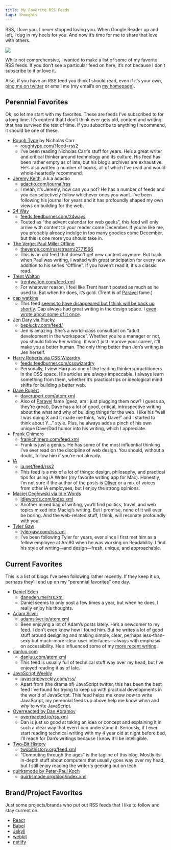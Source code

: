 ```yaml
---
title: My Favorite RSS Feeds
tags: thoughts
---
```


RSS, I love you. I never stopped loving you. When Google Reader up and left, I dug in my heels for you. And now it’s time for me to share that love with others.

<img src="/images/2019/i-love-rss.jpg" />

While not comprehensive, I wanted to make a list of some of my favorite RSS feeds. If you don’t see a particular feed on here, it’s not because I don’t subscribe to it or love it.

Also, if you have an RSS feed you think I should read, even if it’s your own, [ping me on twitter](https://twitter.com/jimniels) or email me (my email’s on [my homepage](https://jim-nielsen.com)).

## Perennial Favorites

Ok, so let me start with my favorites. These are feeds I’ve subscribed to for a long time. It’s content that I don’t think ever gets old, content and writing that has survived the test of time. If you subscribe to anything I recommend, it should be one of these.

- [Rough Type](http://www.roughtype.com) by Nicholas Carr 
	- [roughtype.com/?feed=rss2](http://www.roughtype.com/?feed=rss2)
	- I’ve been reading Nicholas Carr’s stuff for years. He’s a great writer and critical thinker around technology and its culture. His feed has been rather empty as of late, but his blog’s archives are exhaustive. He’s also written a number of books, all of which I’ve read and would whole-heartedly recommend.
- [Jeremy Keith](https://adactio.com), a.k.a adactio
	- [adactio.com/journal/rss](https://adactio.com/journal/rss)
	- I mean, it’s Jeremy, how can you not? He has a number of feeds and you can selectively follow whichever ones you want. I’ve been following his journal for years and it has profoundly shaped my own views on building for the web.
- [24 Way](https://24ways.org) 
	- [feeds.feedburner.com/24ways](https://feeds.feedburner.com/24ways)
	- Touted as “the advent calendar for web geeks”, this feed will only arrive with content to your reader come December. If you’re like me, you probably already indulge in too many goodies come December, but this is one more you should take in.
- [The Verge: Paul Miller Offline](https://www.theverge.com/2012/5/8/3007525/paul-miller-offline)
	- [theverge.com/rss/stream/2771566](https://www.theverge.com/rss/stream/2771566)
	- This is an old feed that doesn't get new content anymore. But back when Paul was writing, I waited with great anticipation for every new addition to his series “Offline”. If you haven’t read it, it's a classic read.
- [Trent Walton](https://trentwalton.com) 
	- [trentwalton.com/feed.xml](https://trentwalton.com/feed.xml)
	- For whatever reason, I feel like Trent hasn’t posted as much as he used to. But when he does, it’s gold. (Trent is of [Paravel](https://paravelinc.com) fame.)
- [cap watkins](capwatkins.com/)
	- This feed [seems to have disappeared but I think will be back up shortly](https://twitter.com/jimniels/status/1171434990636171266). Cap always had great writing in the design space. I [even wrote about some of it once](https://blog.jim-nielsen.com/2018/short-perspective-on-hiring/).
- [Jen Dary via Plucky](https://www.beplucky.com/blog/)
	- [beplucky.com/feed/](http://www.beplucky.com/feed/)
	- Jen is amazing. She’s a world-class consultant on “adult development in the workspace”. Whether you’re a manager or not, you should follow her writing. It won’t just improve your career, it’ll make you a better human. The only thing better than Jen’s writing is Jen herself.
- [Harry Roberts via CSS Wizardry](https://csswizardry.com)
	- [feeds.feedburner.com/csswizardry](https://feeds.feedburner.com/csswizardry)
	- Personally, I view Harry as one of the leading thinkers/practitioners in the CSS space. His articles are _always_ impeccable. I always learn something from them, whether it’s practical tips or ideological mind shifts for building a better web.
- [Dave Rupert](https://daverupert.com)
	- [daverupert.com/atom.xml](https://daverupert.com/atom.xml)
	- Also of [Paravel](https://paravelinc.com) fame (geez, am I just plugging them now? I guess so, they’re great), Dave has a lot of good, critical, introspective writing about the what and why of building things for the web. I like his “well I was doing X and it made me think, ‘why Dave?’ and I started to think about Y...” style. Plus, he always adds a pinch of his own unique Dave/Dad humor into his writing, which I appreciate.
- [Frank Chimero](https://frankchimero.com)
	- [frankchimero.com/feed.xml](https://frankchimero.com/feed.xml)
	- Frank is just a genius. He has some of the most influential thinking I’ve ever read on the discipline of web design. You should, without a doubt, follow him if you’re not already.
- [iA](https://ia.net)
	- [ia.net/feed/rss2](https://ia.net/feed/rss2)
	- This feed is a mix of a lot of things: design, philosophy, and practical tips for using iA Writer (my favorite writing app for Mac). Honestly, I’m not sure if the author of the posts is [Oliver](https://twitter.com/reichenstein) or a mix of voices from other iA employees, but I enjoy the strong opinions.
- [Maciej Cegłowski via Idle Words](https://idlewords.com) 
	- [idlewords.com/index.xml](https://idlewords.com/index.xml)
	- Another mixed bag of writing, you’ll find politics, travel, and web topics mixed into Maciej’s writing. But I promise, none of it will ever be boring. And the web-related stuff, I think, will resonate profoundly with you.
- [Tyler Gaw](https://tylergaw.com) 
	- [tylergaw.com/rss.xml](https://tylergaw.com/rss.xml)
	- I’ve been following Tyler for years, ever since I first met him as a fellow employee at Arc90 when he was working on Readability. I find his style of writing—and design—fresh, unique, and approachable.

## Current Favorites

This is a list of blogs I’ve been following rather recently. If they keep it up, perhaps they'll end up on my “perennial favorites” one day.

- [Daniel Eden](https://daneden.me/blog)
	- [daneden.me/rss.xml](https://daneden.me/rss.xml)
	- Daniel seems to only post a few times a year, but when he does, I really enjoy his thoughts.
- [Adam Silver](https://adamsilver.io)
	- [adamsilver.io/atom.xml](https://adamsilver.io/atom.xml)
	- Been enjoying a lot of Adam’s posts lately. He’s a newcomer to my feed. I don't even know how I found him. But he writes a lot of good stuff around designing and making simple, clear, perhaps less-than-sexy but much-more-clear user interfaces—always with emphasis on accessibility. He’s influenced some of my [more recent writing](https://blog.jim-nielsen.com/2019/designing-and-engineering-progressive-disclosure/).
- [danluu.com](https://danluu.com) 
	- [danluu.com/atom.xml](https://danluu.com/atom.xml)
	- This feed is usually full of technical stuff way over my head, but I’ve enjoyed reading it as of late.
- [JavaScript Weekly](https://javascriptweekly.com)
	- [javascriptweekly.com/rss/](https://javascriptweekly.com/rss/)
	- Apart from (the drama of) JavaScript twitter, this has been the best feed I’ve found for trying to keep up with practical developments in the world of JavaScript. This feed helps me know *how* to write JavaScript, my perennial feeds up above help me know *when* and *why* to write JavaScript.
- [Overreacted by Dan Abramov](https://overreacted.io)
	- [overreacted.io/rss.xml](https://overreacted.io/rss.xml)
	- Dan is just so good at taking an idea or concept and explaining it in such a clear way that even I can understand it. Seriously, if I ever start reading technical writing with my 4 year old at night before bed, I’ll reach for Dan’s writings because I know it’ll be intelligible. 
- [Two-Bit History](https://twobithistory.org)
	- [twobithistory.org/feed.xml](https://twobithistory.org/feed.xml)
	- “Computing through the ages” is the tagline of this blog. Mostly its in-depth stuff about computers that usually goes way over my head, but I still enjoy reading the writer's geeking out on tech.
- [quirksmode by Peter-Paul Koch](https://www.quirksmode.org/blog/)
	- [quirksmode.org/blog/index.xml](http://www.quirksmode.org/blog/index.xml)

## Brand/Project Favorites

Just some projects/brands who put out RSS feeds that I like to follow and stay current on.

- [React](https://reactjs.org)
- [Babel](https://babeljs.io/blog)
- [Jekyll](https://jekyllrb.com/news/)
- [webkit](https://webkit.org) 
- [netlify](https://www.netlify.com/blog/)


